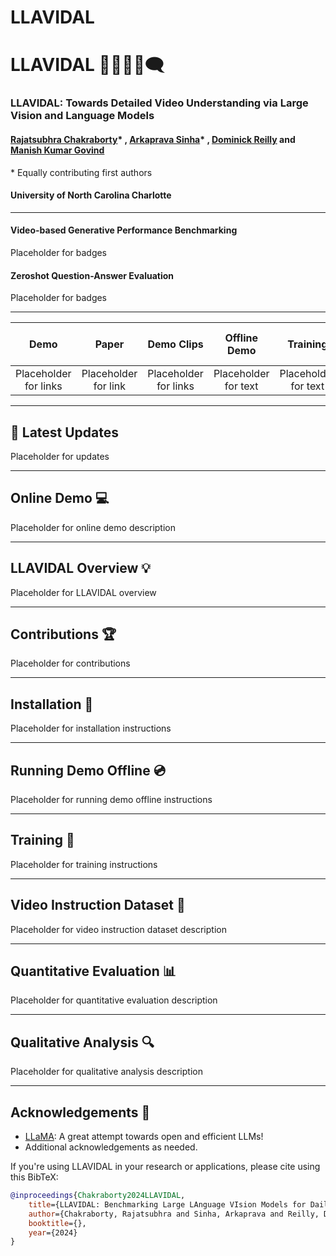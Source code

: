 # LLAVIDAL
#  LLAVIDAL 🏃👩‍🦯‍➡️🗨️

### LLAVIDAL: Towards Detailed Video Understanding via Large Vision and Language Models

#### [Rajatsubhra Chakraborty](https://www.rajatsubhrachakraborty.com)* , [Arkaprava Sinha](https://www.arkapravasinha.com)* , [Dominick Reilly](https://dominick-reilly.github.io/) and [Manish Kumar Govind](https://sites.google.com/view/manishkumargovind/home)
\* Equally contributing first authors

#### **University of North Carolina Charlotte**

---
#### **Video-based Generative Performance Benchmarking**
Placeholder for badges

#### **Zeroshot Question-Answer Evaluation**
Placeholder for badges

---

| Demo | Paper | Demo Clips | Offline Demo | Training | Video Instruction Data | Quantitative Evaluation | Qualitative Analysis |
| :---: | :---: | :---: | :---: | :---: | :---: | :---: | :---: |
| Placeholder for links | Placeholder for link | Placeholder for links | Placeholder for text | Placeholder for text | Placeholder for text | Placeholder for text | Placeholder for text |

---

## :loudspeaker: Latest Updates
Placeholder for updates

---

## Online Demo :computer:

Placeholder for online demo description

---

## LLAVIDAL Overview :bulb:

Placeholder for LLAVIDAL overview

---

## Contributions :trophy:

Placeholder for contributions

---

## Installation :wrench:

Placeholder for installation instructions

---

## Running Demo Offline :cd:

Placeholder for running demo offline instructions

---

## Training :train:

Placeholder for training instructions

---

## Video Instruction Dataset :open_file_folder:

Placeholder for video instruction dataset description

---

## Quantitative Evaluation :bar_chart:

Placeholder for quantitative evaluation description

---

## Qualitative Analysis :mag:

Placeholder for qualitative analysis description

---

## Acknowledgements :pray:

+ [LLaMA](https://github.com/facebookresearch/llama): A great attempt towards open and efficient LLMs!
+ Additional acknowledgements as needed.

If you're using LLAVIDAL in your research or applications, please cite using this BibTeX:
```bibtex
@inproceedings{Chakraborty2024LLAVIDAL,
    title={LLAVIDAL: Benchmarking Large LAnguage VIsion Models for Daily Activities of Living},
    author={Chakraborty, Rajatsubhra and Sinha, Arkaprava and Reilly, Dominick and Govind, Manish Kumar and Wang, Pu and Bremond, François and Das, Srijan},
    booktitle={},
    year={2024}
}
